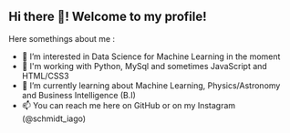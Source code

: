 ## Hi there 👋! Welcome to my profile!

Here somethings about me :

- 👀 I’m interested in Data Science for Machine Learning in the moment
- 🚀 I'm working with Python, MySql and sometimes JavaScript and HTML/CSS3
- 🌱 I’m currently learning about Machine Learning, Physics/Astronomy and Business Intelligence (B.I)
- 📫 You can reach me here on GitHub or on my Instagram (@schmidt_iago)

<!---
Dufyz/Dufyz is a ✨ special ✨ repository because its `README.md` (this file) appears on your GitHub profile.
You can click the Preview link to take a look at your changes.
--->
